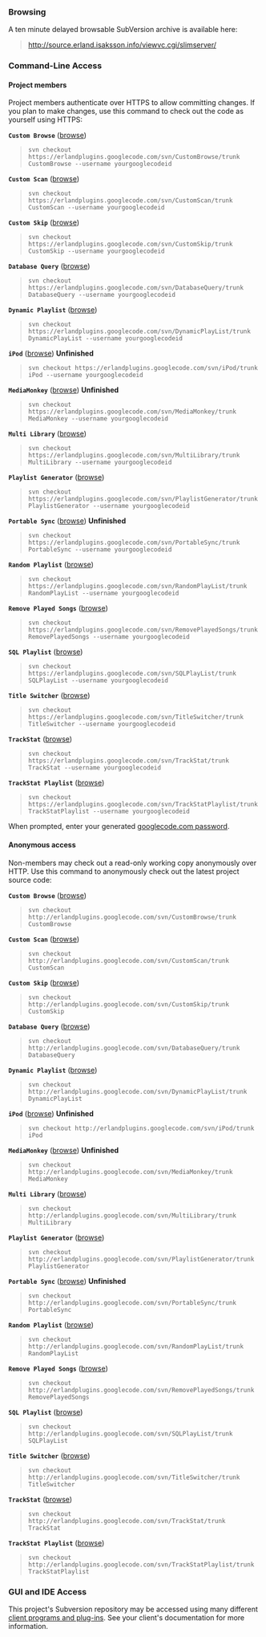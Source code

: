 ### Browsing ###
A ten minute delayed browsable SubVersion archive is available here:
> http://source.erland.isaksson.info/viewvc.cgi/slimserver/
### Command-Line Access ###
#### Project members ####
Project members authenticate over HTTPS to allow committing changes.
If you plan to make changes, use this command to check out the code as yourself using HTTPS:

**`Custom Browse`** ([browse](http://code.google.com/p/erlandplugins/source/browse/CustomBrowse/trunk/src))
> `svn checkout https://erlandplugins.googlecode.com/svn/CustomBrowse/trunk CustomBrowse --username yourgooglecodeid`

**`Custom Scan`** ([browse](http://code.google.com/p/erlandplugins/source/browse/CustomScan/trunk/src))
> `svn checkout https://erlandplugins.googlecode.com/svn/CustomScan/trunk CustomScan --username yourgooglecodeid`

**`Custom Skip`** ([browse](http://code.google.com/p/erlandplugins/source/browse/CustomSkip/trunk/src))
> `svn checkout https://erlandplugins.googlecode.com/svn/CustomSkip/trunk CustomSkip --username yourgooglecodeid`

**`Database Query`** ([browse](http://code.google.com/p/erlandplugins/source/browse/DatabaseQuery/trunk/src))
> `svn checkout https://erlandplugins.googlecode.com/svn/DatabaseQuery/trunk DatabaseQuery --username yourgooglecodeid`

**`Dynamic Playlist`** ([browse](http://code.google.com/p/erlandplugins/source/browse/DynamicPlayList/trunk/src))
> `svn checkout https://erlandplugins.googlecode.com/svn/DynamicPlayList/trunk DynamicPlayList --username yourgooglecodeid`

**`iPod`** ([browse](http://code.google.com/p/erlandplugins/source/browse/iPod/trunk/src)) **Unfinished**
> `svn checkout https://erlandplugins.googlecode.com/svn/iPod/trunk iPod --username yourgooglecodeid`

**`MediaMonkey`** ([browse](http://code.google.com/p/erlandplugins/source/browse/MediaMonkey/trunk/src)) **Unfinished**
> `svn checkout https://erlandplugins.googlecode.com/svn/MediaMonkey/trunk MediaMonkey --username yourgooglecodeid`

**`Multi Library`** ([browse](http://code.google.com/p/erlandplugins/source/browse/MultiLibrary/trunk/src))
> `svn checkout https://erlandplugins.googlecode.com/svn/MultiLibrary/trunk MultiLibrary --username yourgooglecodeid`

**`Playlist Generator`** ([browse](http://code.google.com/p/erlandplugins/source/browse/PlaylistGenerator/trunk/src))
> `svn checkout https://erlandplugins.googlecode.com/svn/PlaylistGenerator/trunk PlaylistGenerator --username yourgooglecodeid`

**`Portable Sync`** ([browse](http://code.google.com/p/erlandplugins/source/browse/PortableSync/trunk/src)) **Unfinished**
> `svn checkout https://erlandplugins.googlecode.com/svn/PortableSync/trunk PortableSync --username yourgooglecodeid`

**`Random Playlist`** ([browse](http://code.google.com/p/erlandplugins/source/browse/RandomPlayList/trunk/src))
> `svn checkout https://erlandplugins.googlecode.com/svn/RandomPlayList/trunk RandomPlayList --username yourgooglecodeid`

**`Remove Played Songs`** ([browse](http://code.google.com/p/erlandplugins/source/browse/RemovePlayedSongs/trunk/src))
> `svn checkout https://erlandplugins.googlecode.com/svn/RemovePlayedSongs/trunk RemovePlayedSongs --username yourgooglecodeid`

**`SQL Playlist`** ([browse](http://code.google.com/p/erlandplugins/source/browse/SQLPlayList/trunk/src))
> `svn checkout https://erlandplugins.googlecode.com/svn/SQLPlayList/trunk SQLPlayList --username yourgooglecodeid`

**`Title Switcher`** ([browse](http://code.google.com/p/erlandplugins/source/browse/TitleSwitcher/trunk/src))
> `svn checkout https://erlandplugins.googlecode.com/svn/TitleSwitcher/trunk TitleSwitcher --username yourgooglecodeid`

**`TrackStat`** ([browse](http://code.google.com/p/erlandplugins/source/browse/TrackStat/trunk/src))
> `svn checkout https://erlandplugins.googlecode.com/svn/TrackStat/trunk TrackStat --username yourgooglecodeid`

**`TrackStat Playlist`** ([browse](http://code.google.com/p/erlandplugins/source/browse/TrackStatPlaylist/trunk/src))
> `svn checkout https://erlandplugins.googlecode.com/svn/TrackStatPlaylist/trunk TrackStatPlaylist --username yourgooglecodeid`

When prompted, enter your generated [googlecode.com password](http://code.google.com/hosting/settings).

#### Anonymous access ####
Non-members may check out a read-only working copy anonymously over HTTP.
Use this command to anonymously check out the latest project source code:

**`Custom Browse`** ([browse](http://code.google.com/p/erlandplugins/source/browse/CustomBrowse/trunk/src))
> `svn checkout http://erlandplugins.googlecode.com/svn/CustomBrowse/trunk CustomBrowse`

**`Custom Scan`** ([browse](http://code.google.com/p/erlandplugins/source/browse/CustomScan/trunk/src))
> `svn checkout http://erlandplugins.googlecode.com/svn/CustomScan/trunk CustomScan`

**`Custom Skip`** ([browse](http://code.google.com/p/erlandplugins/source/browse/CustomSkip/trunk/src))
> `svn checkout http://erlandplugins.googlecode.com/svn/CustomSkip/trunk CustomSkip`

**`Database Query`** ([browse](http://code.google.com/p/erlandplugins/source/browse/DatabaseQuery/trunk/src))
> `svn checkout http://erlandplugins.googlecode.com/svn/DatabaseQuery/trunk DatabaseQuery`

**`Dynamic Playlist`** ([browse](http://code.google.com/p/erlandplugins/source/browse/DynamicPlayList/trunk/src))
> `svn checkout http://erlandplugins.googlecode.com/svn/DynamicPlayList/trunk DynamicPlayList`

**`iPod`** ([browse](http://code.google.com/p/erlandplugins/source/browse/iPod/trunk/src)) **Unfinished**
> `svn checkout http://erlandplugins.googlecode.com/svn/iPod/trunk iPod`

**`MediaMonkey`** ([browse](http://code.google.com/p/erlandplugins/source/browse/MediaMonkey/trunk/src)) **Unfinished**
> `svn checkout http://erlandplugins.googlecode.com/svn/MediaMonkey/trunk MediaMonkey`

**`Multi Library`** ([browse](http://code.google.com/p/erlandplugins/source/browse/MultiLibrary/trunk/src))
> `svn checkout http://erlandplugins.googlecode.com/svn/MultiLibrary/trunk MultiLibrary`

**`Playlist Generator`** ([browse](http://code.google.com/p/erlandplugins/source/browse/PlaylistGenerator/trunk/src))
> `svn checkout http://erlandplugins.googlecode.com/svn/PlaylistGenerator/trunk PlaylistGenerator`

**`Portable Sync`** ([browse](http://code.google.com/p/erlandplugins/source/browse/PortableSync/trunk/src)) **Unfinished**
> `svn checkout http://erlandplugins.googlecode.com/svn/PortableSync/trunk PortableSync`

**`Random Playlist`** ([browse](http://code.google.com/p/erlandplugins/source/browse/RandomPlayList/trunk/src))
> `svn checkout http://erlandplugins.googlecode.com/svn/RandomPlayList/trunk RandomPlayList`

**`Remove Played Songs`** ([browse](http://code.google.com/p/erlandplugins/source/browse/RemovePlayedSongs/trunk/src))
> `svn checkout http://erlandplugins.googlecode.com/svn/RemovePlayedSongs/trunk RemovePlayedSongs`

**`SQL Playlist`** ([browse](http://code.google.com/p/erlandplugins/source/browse/SQLPlayList/trunk/src))
> `svn checkout http://erlandplugins.googlecode.com/svn/SQLPlayList/trunk SQLPlayList`

**`Title Switcher`** ([browse](http://code.google.com/p/erlandplugins/source/browse/TitleSwitcher/trunk/src))
> `svn checkout http://erlandplugins.googlecode.com/svn/TitleSwitcher/trunk TitleSwitcher`

**`TrackStat`** ([browse](http://code.google.com/p/erlandplugins/source/browse/TrackStat/trunk/src))
> `svn checkout http://erlandplugins.googlecode.com/svn/TrackStat/trunk TrackStat`

**`TrackStat Playlist`** ([browse](http://code.google.com/p/erlandplugins/source/browse/TrackStatPlaylist/trunk/src))
> `svn checkout http://erlandplugins.googlecode.com/svn/TrackStatPlaylist/trunk TrackStatPlaylist`

### GUI and IDE Access ###

This project's Subversion repository may be accessed using many different [client programs and plug-ins](http://subversion.tigris.org/links.html#clients). See your client's documentation for more information.
